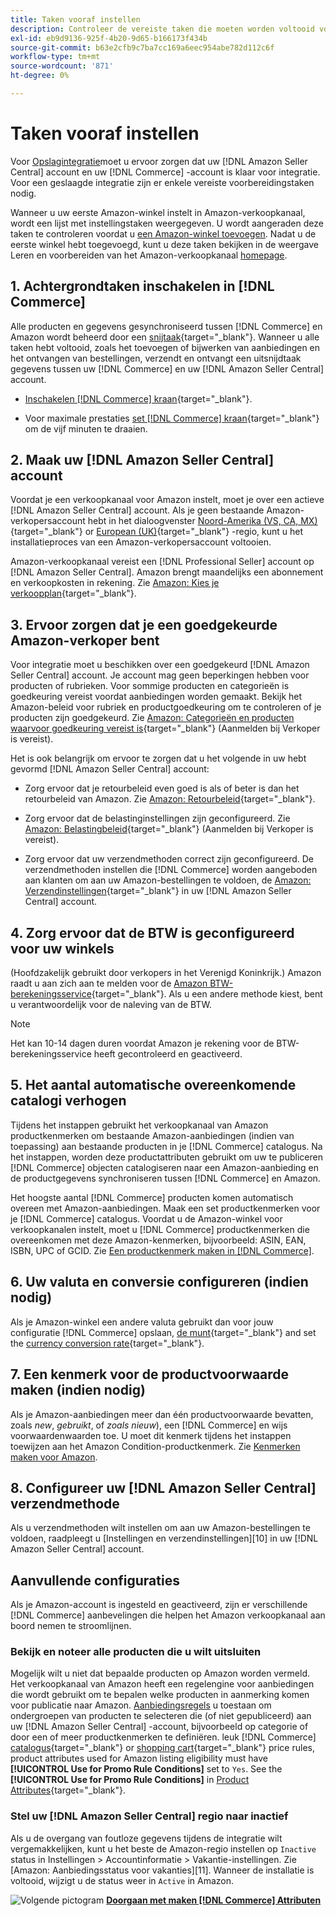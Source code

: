 ```yaml
---
title: Taken vooraf instellen
description: Controleer de vereiste taken die moeten worden voltooid voordat u uw Adobe Commerce- of Magento Open Source-winkel in Amazon Sales Channel integreert.
exl-id: eb9d9136-925f-4b20-9d65-b166173f434b
source-git-commit: b63e2cfb9c7ba7cc169a6eec954abe782d112c6f
workflow-type: tm+mt
source-wordcount: '871'
ht-degree: 0%

---
```


# Taken vooraf instellen

Voor [Opslagintegratie](./store-integration.md)moet u ervoor zorgen dat uw [!DNL Amazon Seller Central] account en uw [!DNL Commerce] -account is klaar voor integratie. Voor een geslaagde integratie zijn er enkele vereiste voorbereidingstaken nodig.

Wanneer u uw eerste Amazon-winkel instelt in Amazon-verkoopkanaal, wordt een lijst met instellingstaken weergegeven. U wordt aangeraden deze taken te controleren voordat u [een Amazon-winkel toevoegen](./store-integration.md). Nadat u de eerste winkel hebt toegevoegd, kunt u deze taken bekijken in de weergave Leren en voorbereiden van het Amazon-verkoopkanaal [homepage](./amazon-sales-channel-home.md).

## 1. Achtergrondtaken inschakelen in [!DNL Commerce]

Alle producten en gegevens gesynchroniseerd tussen [!DNL Commerce] en Amazon wordt beheerd door een [snijtaak](https://docs.magento.com/user-guide/system/cron.html){target="_blank"}. Wanneer u alle taken hebt voltooid, zoals het toevoegen of bijwerken van aanbiedingen en het ontvangen van bestellingen, verzendt en ontvangt een uitsnijdtaak gegevens tussen uw [!DNL Commerce] en uw [!DNL Amazon Seller Central] account.

- [Inschakelen [!DNL Commerce] kraan](https://docs.magento.com/user-guide/system/cron.html){target="_blank"}.

- Voor maximale prestaties [set [!DNL Commerce] kraan](https://docs.magento.com/user-guide/configuration/advanced/system.html){target="_blank"} om de vijf minuten te draaien.

## 2. Maak uw [!DNL Amazon Seller Central] account

Voordat je een verkoopkanaal voor Amazon instelt, moet je over een actieve [!DNL Amazon Seller Central] account. Als je geen bestaande Amazon-verkopersaccount hebt in het dialoogvenster [Noord-Amerika (VS, CA, MX)](https://sell.amazon.com/){target="_blank"} or [European (UK)](https://sell.amazon.co.uk/sell-online/beginners-guide){target="_blank"} -regio, kunt u het installatieproces van een Amazon-verkopersaccount voltooien.

Amazon-verkoopkanaal vereist een [!DNL Professional Seller] account op [!DNL Amazon Seller Central]. Amazon brengt maandelijks een abonnement en verkoopkosten in rekening. Zie [Amazon: Kies je verkoopplan](https://sell.amazon.com/pricing.html){target="_blank"}.

## 3. Ervoor zorgen dat je een goedgekeurde Amazon-verkoper bent

Voor integratie moet u beschikken over een goedgekeurd [!DNL Amazon Seller Central] account. Je account mag geen beperkingen hebben voor producten of rubrieken. Voor sommige producten en categorieën is goedkeuring vereist voordat aanbiedingen worden gemaakt. Bekijk het Amazon-beleid voor rubriek en productgoedkeuring om te controleren of je producten zijn goedgekeurd. Zie [Amazon: Categorieën en producten waarvoor goedkeuring vereist is](https://sellercentral.amazon.com/gp/help/200333160){target="_blank"} (Aanmelden bij Verkoper is vereist).

Het is ook belangrijk om ervoor te zorgen dat u het volgende in uw hebt gevormd [!DNL Amazon Seller Central] account:

- Zorg ervoor dat je retourbeleid even goed is als of beter is dan het retourbeleid van Amazon. Zie [Amazon: Retourbeleid](https://www.amazon.com/gp/help/customer/display.html){target="_blank"}.

- Zorg ervoor dat de belastinginstellingen zijn geconfigureerd. Zie [Amazon: Belastingbeleid](https://sellercentral.amazon.com/gp/help/external/help.html){target="_blank"} (Aanmelden bij Verkoper is vereist).

- Zorg ervoor dat uw verzendmethoden correct zijn geconfigureerd. De verzendmethoden instellen die [!DNL Commerce] worden aangeboden aan klanten om aan uw Amazon-bestellingen te voldoen, de [Amazon: Verzendinstellingen](https://sellercentral.amazon.com/sbr/ref=xx_shipset_dnav_xx#shipping_templates){target="_blank"} in uw [!DNL Amazon Seller Central] account.

## 4. Zorg ervoor dat de BTW is geconfigureerd voor uw winkels

(Hoofdzakelijk gebruikt door verkopers in het Verenigd Koninkrijk.) Amazon raadt u aan zich aan te melden voor de [Amazon BTW-berekeningsservice](https://sell.amazon.co.uk/learn/vat-resources#vat-services-on-amazon){target="_blank"}. Als u een andere methode kiest, bent u verantwoordelijk voor de naleving van de BTW.

>[!NOTE]
>
>Het kan 10-14 dagen duren voordat Amazon je rekening voor de BTW-berekeningsservice heeft gecontroleerd en geactiveerd.

## 5. Het aantal automatische overeenkomende catalogi verhogen

Tijdens het instappen gebruikt het verkoopkanaal van Amazon productkenmerken om bestaande Amazon-aanbiedingen (indien van toepassing) aan bestaande producten in je [!DNL Commerce] catalogus. Na het instappen, worden deze productattributen gebruikt om uw te publiceren [!DNL Commerce] objecten catalogiseren naar een Amazon-aanbieding en de productgegevens synchroniseren tussen [!DNL Commerce] en Amazon.

Het hoogste aantal [!DNL Commerce] producten komen automatisch overeen met Amazon-aanbiedingen. Maak een set productkenmerken voor je [!DNL Commerce] catalogus. Voordat u de Amazon-winkel voor verkoopkanalen instelt, moet u [!DNL Commerce] productkenmerken die overeenkomen met deze Amazon-kenmerken, bijvoorbeeld: ASIN, EAN, ISBN, UPC of GCID. Zie [Een productkenmerk maken in [!DNL Commerce]](./ob-creating-magento-attributes.md).

## 6. Uw valuta en conversie configureren (indien nodig)

Als je Amazon-winkel een andere valuta gebruikt dan voor jouw configuratie [!DNL Commerce] opslaan, [de munt](https://docs.magento.com/user-guide/configuration/general/currency-setup.html){target="_blank"} and set the [currency conversion rate](https://docs.magento.com/user-guide/stores/currency-update.html){target="_blank"}.

## 7. Een kenmerk voor de productvoorwaarde maken (indien nodig)

Als je Amazon-aanbiedingen meer dan één productvoorwaarde bevatten, zoals _new_, _gebruikt_, of _zoals nieuw_), een [!DNL Commerce] en wijs voorwaardenwaarden toe. U moet dit kenmerk tijdens het instappen toewijzen aan het Amazon Condition-productkenmerk. Zie [Kenmerken maken voor Amazon](./ob-creating-magento-attributes.md).

## 8. Configureer uw [!DNL Amazon Seller Central] verzendmethode

Als u verzendmethoden wilt instellen om aan uw Amazon-bestellingen te voldoen, raadpleegt u [Instellingen en verzendinstellingen][10] in uw [!DNL Amazon Seller Central] account.

## Aanvullende configuraties

Als je Amazon-account is ingesteld en geactiveerd, zijn er verschillende [!DNL Commerce] aanbevelingen die helpen het Amazon verkoopkanaal aan boord nemen te stroomlijnen.

### Bekijk en noteer alle producten die u wilt uitsluiten

Mogelijk wilt u niet dat bepaalde producten op Amazon worden vermeld. Het verkoopkanaal van Amazon heeft een regelengine voor aanbiedingen die wordt gebruikt om te bepalen welke producten in aanmerking komen voor publicatie naar Amazon. [Aanbiedingsregels](./listing-rules.md) u toestaan om ondergroepen van producten te selecteren die (of niet gepubliceerd) aan uw [!DNL Amazon Seller Central] -account, bijvoorbeeld op categorie of door een of meer productkenmerken te definiëren. leuk [!DNL Commerce] [catalogus](https://docs.magento.com/user-guide/marketing/price-rules-catalog.html){target="_blank"} or [shopping cart](https://docs.magento.com/user-guide/marketing/price-rules-cart.html){target="_blank"} price rules, product attributes used for Amazon listing eligibility must have **[!UICONTROL Use for Promo Rule Conditions]** set to `Yes`. See the **[!UICONTROL Use for Promo Rule Conditions]** in [Product Attributes](https://docs.magento.com/user-guide/stores/attributes-product.html){target="_blank"}.

### Stel uw [!DNL Amazon Seller Central] regio naar inactief

Als u de overgang van foutloze gegevens tijdens de integratie wilt vergemakkelijken, kunt u het beste de Amazon-regio instellen op `Inactive` status in Instellingen > Accountinformatie > Vakantie-instellingen. Zie [Amazon: Aanbiedingsstatus voor vakanties][11]. Wanneer de installatie is voltooid, wijzigt u de status weer in `Active` in Amazon.

![Volgende pictogram](assets/btn-next.png) [**Doorgaan met maken [!DNL Commerce] Attributen**](./ob-creating-magento-attributes.md)
